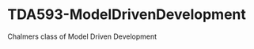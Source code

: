 TDA593-ModelDrivenDevelopment
=============================

Chalmers class of Model Driven Development
